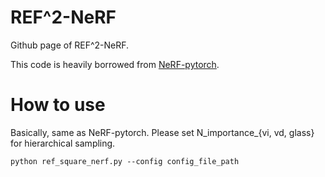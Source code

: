 # REF^2-NeRF
Github page of REF^2-NeRF.

This code is heavily borrowed from [NeRF-pytorch](https://github.com/yenchenlin/nerf-pytorch).

# How to use

Basically, same as NeRF-pytorch.
Please set N_importance_{vi, vd, glass} for hierarchical sampling.


```
python ref_square_nerf.py --config config_file_path

```
